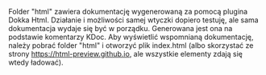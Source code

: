 Folder "html" zawiera dokumentację wygenerowaną za pomocą plugina Dokka Html. Działanie i możliwości samej wtyczki dopiero testuję, ale sama dokumentacja wydaje się być w porządku. Generowana jest ona na podstawie komentarzy KDoc.
Aby wyświetlić wspomnianą dokumentację, należy pobrać folder "html" i otworzyć plik index.html (albo skorzystać ze strony https://html-preview.github.io, ale wszystkie elementy zdają się wtedy ładować).
